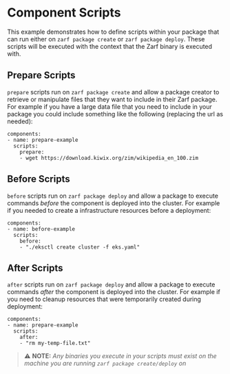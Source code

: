 # Component Scripts

This example demonstrates how to define scripts within your package that can run either on `zarf package create` or `zarf package deploy`.  These scripts will be executed with the context that the Zarf binary is executed with.

## Prepare Scripts

`prepare` scripts run on `zarf package create` and allow a package creator to retrieve or manipulate files that they want to include in their Zarf package.  For example if you have a large data file that you need to include in your package you could include something like the following (replacing the url as needed):


```
components:
- name: prepare-example
  scripts:
    prepare:
    - wget https://download.kiwix.org/zim/wikipedia_en_100.zim
```

## Before Scripts

`before` scripts run on `zarf package deploy` and allow a package to execute commands _before_ the component is deployed into the cluster.  For example if you needed to create a infrastructure resources before a deployment:

```
components:
- name: before-example
  scripts:
    before:
    - "./eksctl create cluster -f eks.yaml"
```

## After Scripts

`after` scripts run on `zarf package deploy` and allow a package to execute commands _after_ the component is deployed into the cluster. For example if you need to cleanup resources that were temporarily created during deployment:

```
components:
- name: prepare-example
  scripts:
    after:
    - "rm my-temp-file.txt"
```

> ⚠️ **NOTE:** *Any binaries you execute in your scripts must exist on the machine you are running `zarf package create/deploy` on*
